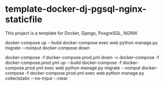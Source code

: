 # template-docker-dj-pgsql-nginx-staticfile
This project is a template for Docker, Django, PosgreSQL, NGINX

docker-compose up --build
docker-compose exec web python manage.py migrate --noinput
docker-compose down

docker-compose -f docker-compose.prod.yml down -v
docker-compose -f docker-compose.prod.yml up --build
docker-compose -f docker-compose.prod.yml exec web python manage.py migrate --noinput
docker-compose -f docker-compose.prod.yml exec web python manage.py collectstatic --no-input --clear
